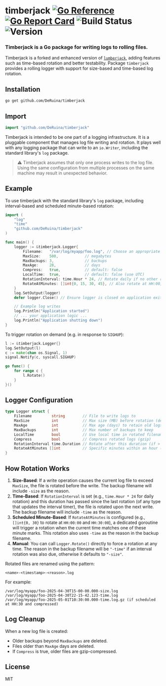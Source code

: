 # timberjack [![Go Reference](https://pkg.go.dev/badge/github.com/DeRuina/timberjack.svg)](https://pkg.go.dev/github.com/DeRuina/timberjack) [![Go Report Card](https://goreportcard.com/badge/github.com/DeRuina/timberjack)](https://goreportcard.com/report/github.com/DeRuina/timberjack) ![Build Status](https://github.com/DeRuina/timberjack/actions/workflows/ci.yml/badge.svg) ![Version](https://img.shields.io/github/v/tag/DeRuina/timberjack?sort=semver)


### Timberjack is a Go package for writing logs to rolling files.

Timberjack is a forked and enhanced version of [`lumberjack`](https://github.com/natefinch/lumberjack), adding features such as time-based rotation and better testability.
Package `timberjack` provides a rolling logger with support for size-based and time-based log rotation.


## Installation

```bash
go get github.com/DeRuina/timberjack
```


## Import

```go
import "github.com/DeRuina/timberjack"
```

Timberjack is intended to be one part of a logging infrastructure. It is a pluggable
component that manages log file writing and rotation. It plays well with any logging package that can write to an
`io.Writer`, including the standard library's `log` package.

> ⚠️ Timberjack assumes that only one process writes to the log file. Using the same configuration from multiple
> processes on the same machine may result in unexpected behavior.


## Example

To use timberjack with the standard library's `log` package, including interval-based and scheduled minute-based rotation:

```go
import (
	"log"
	"time"
	"github.com/DeRuina/timberjack"
)

func main() {
	logger := &timberjack.Logger{
		Filename:   "/var/log/myapp/foo.log", // Choose an appropriate path
		MaxSize:    500,            // megabytes
		MaxBackups: 3,              // backups
		MaxAge:     28,             // days
		Compress:   true,           // default: false
		LocalTime:  true,           // default: false (use UTC)
		RotationInterval: time.Hour * 24, // Rotate daily if no other rotation met
		RotateAtMinutes: []int{0, 15, 30, 45}, // Also rotate at HH:00, HH:15, HH:30, HH:45
	}
	log.SetOutput(logger)
	defer logger.Close() // Ensure logger is closed on application exit to stop goroutines

	// Example log writes
	log.Println("Application started")
	// ... your application logic ...
	log.Println("Application shutting down")
}
```

To trigger rotation on demand (e.g. in response to `SIGHUP`):

```go
l := &timberjack.Logger{}
log.SetOutput(l)
c := make(chan os.Signal, 1)
signal.Notify(c, syscall.SIGHUP)

go func() {
    for range c {
        l.Rotate()
    }
}()
```


## Logger Configuration

```go
type Logger struct {
    Filename         string        // File to write logs to
    MaxSize          int           // Max size (MB) before rotation (default: 100)
    MaxAge           int           // Max age (days) to retain old logs
    MaxBackups       int           // Max number of backups to keep
    LocalTime        bool          // Use local time in rotated filenames
    Compress         bool          // Compress rotated logs (gzip)
    RotationInterval time.Duration // Rotate after this duration (if > 0)
    RotateAtMinutes []int          // Specific minutes within an hour (0-59) to trigger a rotation.
}
```


## How Rotation Works

1. **Size-Based**: If a write operation causes the current log file to exceed `MaxSize`, the file is rotated before the write. The backup filename will include `-size` as the reason.
2. **Time-Based**: If `RotationInterval` is set (e.g., `time.Hour * 24` for daily rotation) and this duration has passed since the last rotation (of any type that updates the interval timer), the file is rotated upon the next write. The backup filename will include `-time` as the reason.
3. **Scheduled Minute-Based**: If `RotateAtMinutes` is configured (e.g., `[]int{0, 30}` to rotate at `HH:00:00` and `HH:30:00`), a dedicated goroutine will trigger a rotation when the current time matches one of these minute marks. This rotation also uses `-time` as the reason in the backup filename.
4. **Manual**: You can call `Logger.Rotate()` directly to force a rotation at any time. The reason in the backup filename will be `"-time"` if an interval rotation was also due, otherwise it defaults to `"-size"`.

Rotated files are renamed using the pattern:

```
<name>-<timestamp>-<reason>.log
```

For example:

```
/var/log/myapp/foo-2025-04-30T15-00-00.000-size.log
/var/log/myapp/foo-2025-04-30T22-15-42.123-time.log
/var/log/myapp/foo-2025-05-01T10:30:00.000-time.log.gz (if scheduled at HH:30 and compressed)
```

## Log Cleanup

When a new log file is created:
- Older backups beyond `MaxBackups` are deleted.
- Files older than `MaxAge` days are deleted.
- If `Compress` is true, older files are gzip-compressed.


## License

MIT